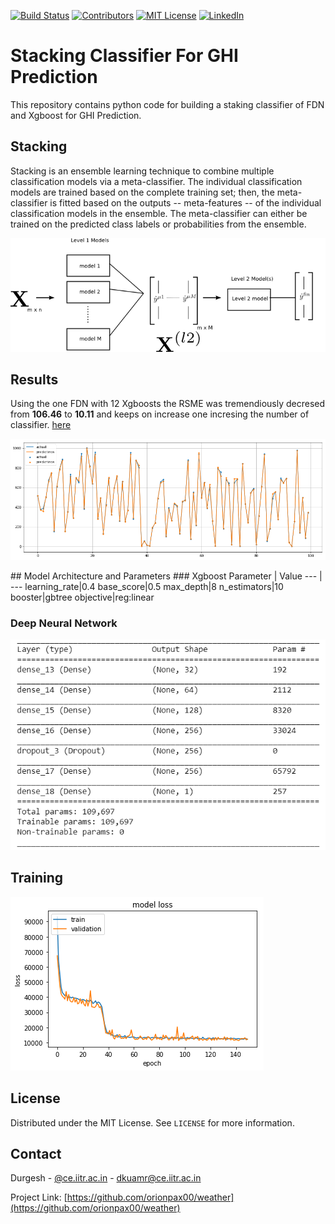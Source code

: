 


<!-- PROJECT SHIELDS -->
[![Build Status][build-shield]]()
[![Contributors][contributors-shield]]()
[![MIT License][license-shield]][license-url]
[![LinkedIn][linkedin-shield]][linkedin-url]

# Stacking Classifier For GHI Prediction

This repository contains python code for building a staking classifier of FDN and Xgboost for GHI Prediction.

## Stacking
Stacking is an ensemble learning technique to combine multiple classification models via a meta-classifier. The individual classification models are trained based on the complete training set; then, the meta-classifier is fitted based on the outputs -- meta-features -- of the individual classification models in the ensemble. The meta-classifier can either be trained on the predicted class labels or probabilities from the ensemble.


<p align="center">
    
![img](stacking.png)

</p>

## Results
Using the one FDN with 12 Xgboosts the RSME was tremendiously decresed from **106.46** to **10.11** and keeps on increase one incresing the number of classifier. [here](https://github.com/orionpax00/weather/blob/cnnlstm/solar_radiation_prediction_ensemble/src/models/Stacked_classifier_dnn_xgboost.ipynb)

<center>

![img](results.png)

</center>
## Model Architecture and Parameters
### Xgboost
Parameter | Value
--- | ---
learning_rate|0.4
base_score|0.5 
max_depth|8
n_estimators|10
booster|gbtree 
objective|reg:linear

### Deep Neural Network
![img](deeppara.png)

## Training
![img](training.png)

<!-- LICENSE -->
## License

Distributed under the MIT License. See `LICENSE` for more information.



<!-- CONTACT -->
## Contact

Durgesh - [@ce.iitr.ac.in](https://orionpax00.github.io) - dkuamr@ce.iitr.ac.in

Project Link: [https://github.com/orionpax00/weather](https://github.com/orionpax00/weather)








<!-- MARKDOWN LINKS & IMAGES -->
[build-shield]: https://img.shields.io/badge/build-passing-brightgreen.svg?style=flat-square
[contributors-shield]: https://img.shields.io/badge/contributors-1-orange.svg?style=flat-square
[license-shield]: https://img.shields.io/badge/license-MIT-blue.svg?style=flat-square
[license-url]: https://choosealicense.com/licenses/mit
[linkedin-shield]: https://img.shields.io/badge/-LinkedIn-black.svg?style=flat-square&logo=linkedin&colorB=555
[linkedin-url]: https://linkedin.com/in/othneildrew
[product-screenshot]: https://raw.githubusercontent.com/othneildrew/Best-README-Template/master/screenshot.png

